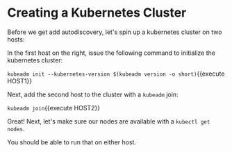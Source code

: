 # Creating a Kubernetes Cluster

Before we get add autodiscovery, let's spin up a kubernetes cluster on two hosts:

In the first host on the right, issue the following command to initialize the kubernetes cluster:

`kubeadm init --kubernetes-version $(kubeadm version -o short)`{{execute HOST1}}

Next, add the second host to the cluster with a `kubeadm` join:

`kubeadm join`{{execute HOST2}}

Great! Next, let's make sure our nodes are available with a `kubectl get nodes`. 

You should be able to run that on either host.
